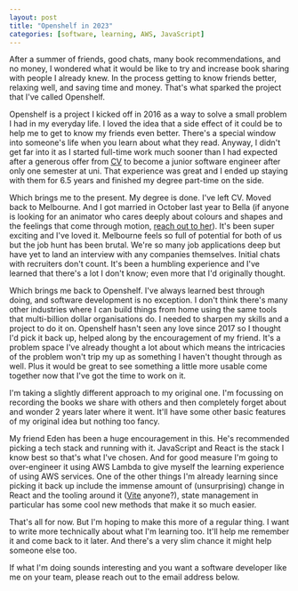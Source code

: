 ```yaml
---
layout: post
title: "Openshelf in 2023"
categories: [software, learning, AWS, JavaScript]
---
```


After a summer of friends, good chats, many book recommendations, and no money,
I wondered what it would be like to try and increase book sharing with people
I already knew. In the process getting to know friends better, relaxing well,
and saving time and money. That's what sparked the project that I've called
Openshelf.

Openshelf is a project I kicked off in 2016 as a way to solve a small problem
I had in my everyday life. I loved the idea that a side effect of it could be
to help me to get to know my friends even better. There's a special window into
someone's life when you learn about what they read. Anyway, I didn't get far
into it as I started full-time work much sooner than I had expected after a
generous offer from [CV](https://cvglobal.co) to become a junior software
engineer after only one semester at uni. That experience was great and I ended
up staying with them for 6.5 years and finished my degree part-time on the
side.

Which brings me to the present. My degree is done. I've left CV. Moved back to
Melbourne. And I got married in October last year to Bella (if anyone is looking
for an animator who cares deeply about colours and shapes and the feelings that
come through motion, [reach out to her](https://bellahandreck.com)). It's been
super exciting and I've loved it. Melbourne feels so full of potential for both
of us but the job hunt has been brutal. We're so many job applications deep but
have yet to land an interview with any companies themselves. Initial chats with
recruiters don't count. It's been a humbling experience and I've learned that
there's a lot I don't know; even more that I'd originally thought.

Which brings me back to Openshelf. I've always learned best through doing, and
software development is no exception. I don't think there's many other
industries where I can build things from home using the same tools that
multi-billion dollar organisations do. I needed to sharpen my skills and a
project to do it on. Openshelf hasn't seen any love since 2017 so I thought I'd
pick it back up, helped along by the encouragement of my friend. It's a problem
space I've already thought a lot about which means the intricacies of the
problem won't trip my up as something I haven't thought through as well. Plus
it would be great to see something a little more usable come together now that
I've got the time to work on it.

I'm taking a slightly different approach to my original one. I'm focussing on
recording the books we share with others and then completely forget about and
wonder 2 years later where it went. It'll have some other basic features of my
original idea but nothing too fancy.

My friend Eden has been a huge encouragement in this. He's recommended picking
a tech stack and running with it. JavaScript and React is the stack I know best
so that's what I've chosen. And for good measure I'm going to over-engineer it
using AWS Lambda to give myself the learning experience of using AWS services.
One of the other things I'm already learning since picking it back up include
the immense amount of (unsurprising) change in React and the tooling around it
([Vite](https://vitejs.dev) anyone?), state management in particular has some
cool new methods that make it so much easier.

That's all for now. But I'm hoping to make this more of a regular thing. I want
to write more technically about what I'm learning too. It'll help me remember
it and come back to it later. And there's a very slim chance it might help
someone else too.

If what I'm doing sounds interesting and you want a software developer like me
on your team, please reach out to the email address below.

